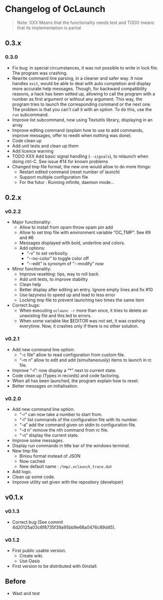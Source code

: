 # Changelog of OcLaunch

>Note: XXX Means that the functionality needs test and TODO means that its
>implementation is partial

## 0.3.x

### 0.3.0

 + Fix bug: in special circumstances, it was not possible to write in lock file.
   The program was crashing.
 + Rewrite command line parsing, in a cleaner and safer way. It now handles
   `exit`, would be able to deal with auto completion and display more accurate
   help messages. Though, for backward compatibility reasons, a hack has been
   setted up, allowing to call the program with a number as first argument or
   without any argument. This way, the program tries to launch the corresponding
   command or the next one. The problem is that you can't call it with an
   option. To do this, use the `run` subcommand.
 + Improve list subcommand, now using Textutils library, displaying in an array
 + Improve editing command (explain how to use to add commands, improve
   messages, offer to reedit when nothing was done).
 + Code clean up
 + Add unit tests and clean up them
 + Add licence warning
 + TODO XXX Add basic signal handling (`--signals`), to relaunch when doing
   ctrl-C. See issue #14 for known problems
 + Changed tmp file format, the new one would allow to do more things:
   + Restart edited command (reset number of launch)
   + Support multiple configuration file
   + For the futur : Running infinite, daemon mode...

## 0.2.x

### v0.2.2
 + Major functionality:
    + Allow to install from opam throw opam pin add <pkg> <repo>
    + Allow to set tmp file with environment variable “OC\_TMP”. See #9 and #6
    + Messages displayed with bold, underline and colors.
    + Add options:
       + “-v” to set verbosity.
       + “--no-color” to toggle color off
       + “--edit” is synonym of “--modify” now
 + Minor functionality:
    + Improve resetting: tips, way to roll back
    + Add unit tests, to improve stability
    + Clean help
    + Better display after editing an entry. Ignore empty lines and fix #10
    + Use lazyness to speed up and lead to less error
    + Locking tmp file to prevent launching two times the same item
 + Correct bugs:
   + When executing ```oclaunc -r``` more than once, it tries to delete an
     unexisting file and this led to errors.
   + When some variable like $EDITOR was not set, it was crashing everytime.
     Now, it crashes only if there is no other solution.

### v0.2.1
 + Add new command line option:
   + “-c file” allow to read configuration from custom file.
   + “-m n” allow to edit and add (simultaneously) items to launch in rc file.
 + Improve “-l”: now display a “\*” next to current state.
 + Code clean up (Types in records) and code factoring.
 + When all has been launched, the program explain how to reset.
 + Better messages on initialisation.

### v0.2.0
 + Add new command line option.
   + “-r” can now take a number to start from.
   + “-l” list commands of the configuration file with its number.
   + “-a” add the command given on stdin to configuration file.
   + “-d n” remove the nth command from rc file.
   + “-n” display the current state.
 + Improve some messages.
 + Display run commands in title bar of the windows terminal.
 + New tmp file
   + Biniou format instead of JSON
   + Now cached
   + New default name : `/tmp/.oclaunch_trace.dat`
 + Add logo.
 + Clean up some code.
 + Improve utility set given with the repository (developer)

## v0.1.x

### v0.1.3
 + Correct bug (See commit 4d20125a03c6f8735f39a95bb9e68a0476c89d45).

### v0.1.2
 + First public usable version.
   + Create wiki.
   + Use Oasis
 + First version to be distributed with 0install.

## Before
 + Wast and test
